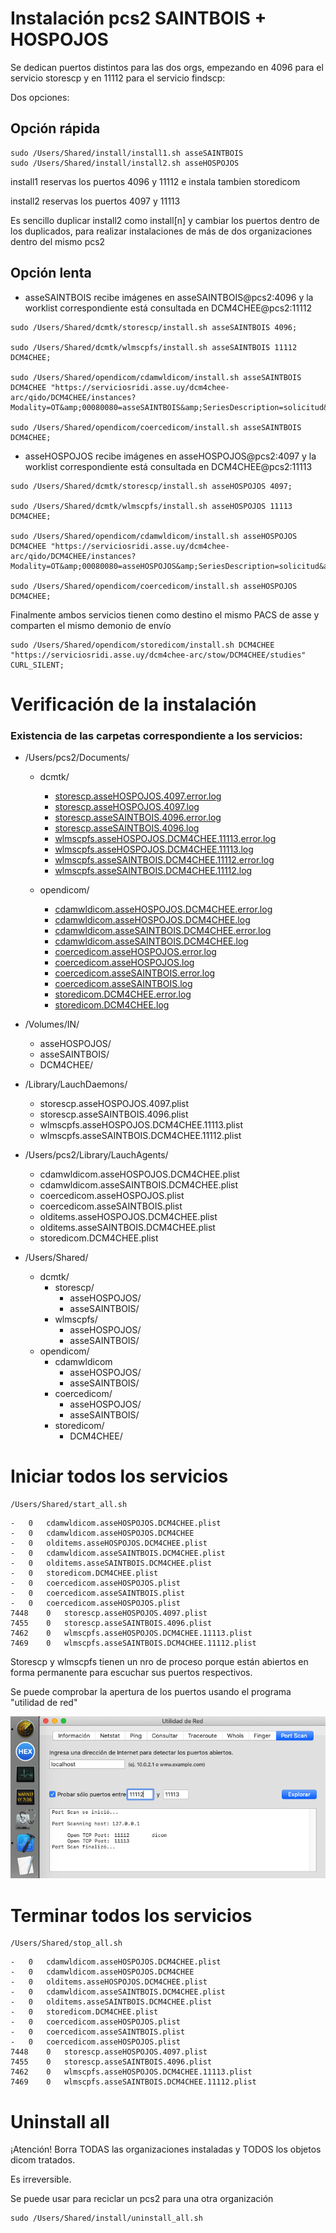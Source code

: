 # Instalación pcs2 SAINTBOIS + HOSPOJOS

Se dedican puertos distintos para las dos orgs, empezando en 4096 para el servicio storescp y en 11112 para el servicio findscp:

Dos opciones:

## Opción rápida

```
sudo /Users/Shared/install/install1.sh asseSAINTBOIS
sudo /Users/Shared/install/install2.sh asseHOSPOJOS
```

install1 reservas los puertos 4096 y 11112 e instala tambien storedicom

install2 reservas los puertos 4097 y 11113

Es sencillo duplicar install2 como install[n] y cambiar los puertos dentro de los duplicados, para realizar instalaciones de más de dos organizaciones dentro del mismo pcs2



## Opción lenta

- asseSAINTBOIS recibe imágenes en asseSAINTBOIS@pcs2:4096 y la worklist correspondiente está consultada en DCM4CHEE@pcs2:11112

```
sudo /Users/Shared/dcmtk/storescp/install.sh asseSAINTBOIS 4096;

sudo /Users/Shared/dcmtk/wlmscpfs/install.sh asseSAINTBOIS 11112 DCM4CHEE;

sudo /Users/Shared/opendicom/cdamwldicom/install.sh asseSAINTBOIS DCM4CHEE "https://serviciosridi.asse.uy/dcm4chee-arc/qido/DCM4CHEE/instances?Modality=OT&amp;00080080=asseSAINTBOIS&amp;SeriesDescription=solicitud&amp;NumberOfStudyRelatedInstances=1&amp;StudyDate=";

sudo /Users/Shared/opendicom/coercedicom/install.sh asseSAINTBOIS DCM4CHEE;

```

- asseHOSPOJOS recibe imágenes en asseHOSPOJOS@pcs2:4097 y la worklist correspondiente está consultada en DCM4CHEE@pcs2:11113

```
sudo /Users/Shared/dcmtk/storescp/install.sh asseHOSPOJOS 4097;

sudo /Users/Shared/dcmtk/wlmscpfs/install.sh asseHOSPOJOS 11113 DCM4CHEE;

sudo /Users/Shared/opendicom/cdamwldicom/install.sh asseHOSPOJOS DCM4CHEE "https://serviciosridi.asse.uy/dcm4chee-arc/qido/DCM4CHEE/instances?Modality=OT&amp;00080080=asseHOSPOJOS&amp;SeriesDescription=solicitud&amp;NumberOfStudyRelatedInstances=1&amp;StudyDate=";

sudo /Users/Shared/opendicom/coercedicom/install.sh asseHOSPOJOS DCM4CHEE;
```

Finalmente ambos servicios tienen como destino el mismo PACS de asse y comparten el mismo demonio de envío

```
sudo /Users/Shared/opendicom/storedicom/install.sh DCM4CHEE "https://serviciosridi.asse.uy/dcm4chee-arc/stow/DCM4CHEE/studies" CURL_SILENT;
```



# Verificación de la instalación

### Existencia de las carpetas correspondiente a los servicios:

- /Users/pcs2/Documents/

  - dcmtk/
    -  [storescp.asseHOSPOJOS.4097.error.log](../pcs2/Documents/dcmtk/storescp.asseHOSPOJOS.4097.error.log) 
    -  [storescp.asseHOSPOJOS.4097.log](../pcs2/Documents/dcmtk/storescp.asseHOSPOJOS.4097.log) 
    -  [storescp.asseSAINTBOIS.4096.error.log](../pcs2/Documents/dcmtk/storescp.asseSAINTBOIS.4096.error.log) 
    -  [storescp.asseSAINTBOIS.4096.log](../pcs2/Documents/dcmtk/storescp.asseSAINTBOIS.4096.log) 
    -  [wlmscpfs.asseHOSPOJOS.DCM4CHEE.11113.error.log](../pcs2/Documents/dcmtk/wlmscpfs.asseHOSPOJOS.DCM4CHEE.11113.error.log) 
    -  [wlmscpfs.asseHOSPOJOS.DCM4CHEE.11113.log](../pcs2/Documents/dcmtk/wlmscpfs.asseHOSPOJOS.DCM4CHEE.11113.log) 
    -  [wlmscpfs.asseSAINTBOIS.DCM4CHEE.11112.error.log](../pcs2/Documents/dcmtk/wlmscpfs.asseSAINTBOIS.DCM4CHEE.11112.error.log) 
    -  [wlmscpfs.asseSAINTBOIS.DCM4CHEE.11112.log](../pcs2/Documents/dcmtk/wlmscpfs.asseSAINTBOIS.DCM4CHEE.11112.log) 

  - opendicom/
    -  [cdamwldicom.asseHOSPOJOS.DCM4CHEE.error.log](../pcs2/Documents/opendicom/cdamwldicom.asseHOSPOJOS.DCM4CHEE.error.log) 
    -  [cdamwldicom.asseHOSPOJOS.DCM4CHEE.log](../pcs2/Documents/opendicom/cdamwldicom.asseHOSPOJOS.DCM4CHEE.log) 
    -  [cdamwldicom.asseSAINTBOIS.DCM4CHEE.error.log](../pcs2/Documents/opendicom/cdamwldicom.asseSAINTBOIS.DCM4CHEE.error.log) 
    -  [cdamwldicom.asseSAINTBOIS.DCM4CHEE.log](../pcs2/Documents/opendicom/cdamwldicom.asseSAINTBOIS.DCM4CHEE.log) 
    -  [coercedicom.asseHOSPOJOS.error.log](../pcs2/Documents/opendicom/coercedicom.asseHOSPOJOS.error.log) 
    -  [coercedicom.asseHOSPOJOS.log](../pcs2/Documents/opendicom/coercedicom.asseHOSPOJOS.log) 
    -  [coercedicom.asseSAINTBOIS.error.log](../pcs2/Documents/opendicom/coercedicom.asseSAINTBOIS.error.log) 
    -  [coercedicom.asseSAINTBOIS.log](../pcs2/Documents/opendicom/coercedicom.asseSAINTBOIS.log) 
    -  [storedicom.DCM4CHEE.error.log](../pcs2/Documents/opendicom/storedicom.DCM4CHEE.error.log) 
    -  [storedicom.DCM4CHEE.log](../pcs2/Documents/opendicom/storedicom.DCM4CHEE.log) 

- /Volumes/IN/

  - asseHOSPOJOS/
  - asseSAINTBOIS/
  - DCM4CHEE/

- /Library/LauchDaemons/
  - storescp.asseHOSPOJOS.4097.plist
  - storescp.asseSAINTBOIS.4096.plist
  - wlmscpfs.asseHOSPOJOS.DCM4CHEE.11113.plist
  - wlmscpfs.asseSAINTBOIS.DCM4CHEE.11112.plist
- /Users/pcs2/Library/LauchAgents/
  - cdamwldicom.asseHOSPOJOS.DCM4CHEE.plist
  - cdamwldicom.asseSAINTBOIS.DCM4CHEE.plist
  - coercedicom.asseHOSPOJOS.plist
  - coercedicom.asseSAINTBOIS.plist
  - olditems.asseHOSPOJOS.DCM4CHEE.plist
  - olditems.asseSAINTBOIS.DCM4CHEE.plist
  - storedicom.DCM4CHEE.plist
- /Users/Shared/
  - dcmtk/
    - storescp/
      - asseHOSPOJOS/
      - asseSAINTBOIS/
    - wlmscpfs/
      - asseHOSPOJOS/
      - asseSAINTBOIS/
  - opendicom/
    - cdamwldicom
      - asseHOSPOJOS/
      - asseSAINTBOIS/
    - coercedicom/
      - asseHOSPOJOS/
      - asseSAINTBOIS/
    - storedicom/
      - DCM4CHEE/



# Iniciar todos los servicios

```
/Users/Shared/start_all.sh 
```

```
-	0	cdamwldicom.asseHOSPOJOS.DCM4CHEE.plist
-	0	cdamwldicom.asseHOSPOJOS.DCM4CHEE
-	0	olditems.asseHOSPOJOS.DCM4CHEE.plist
-	0	cdamwldicom.asseSAINTBOIS.DCM4CHEE.plist
-	0	olditems.asseSAINTBOIS.DCM4CHEE.plist
-	0	storedicom.DCM4CHEE.plist
-	0	coercedicom.asseHOSPOJOS.plist
-	0	coercedicom.asseSAINTBOIS.plist
-	0	coercedicom.asseHOSPOJOS.plist
7448	0	storescp.asseHOSPOJOS.4097.plist
7455	0	storescp.asseSAINTBOIS.4096.plist
7462	0	wlmscpfs.asseHOSPOJOS.DCM4CHEE.11113.plist
7469	0	wlmscpfs.asseSAINTBOIS.DCM4CHEE.11112.plist
```

Storescp y wlmscpfs tienen un nro de proceso porque están abiertos en forma permanente para escuchar sus puertos respectivos.

Se puede comprobar la apertura de los puertos usando el programa "utilidad de red"

![UtilidadDeRed](UtilidadDeRed.png)



# Terminar todos los servicios

```
/Users/Shared/stop_all.sh 
```

```
-	0	cdamwldicom.asseHOSPOJOS.DCM4CHEE.plist
-	0	cdamwldicom.asseHOSPOJOS.DCM4CHEE
-	0	olditems.asseHOSPOJOS.DCM4CHEE.plist
-	0	cdamwldicom.asseSAINTBOIS.DCM4CHEE.plist
-	0	olditems.asseSAINTBOIS.DCM4CHEE.plist
-	0	storedicom.DCM4CHEE.plist
-	0	coercedicom.asseHOSPOJOS.plist
-	0	coercedicom.asseSAINTBOIS.plist
-	0	coercedicom.asseHOSPOJOS.plist
7448	0	storescp.asseHOSPOJOS.4097.plist
7455	0	storescp.asseSAINTBOIS.4096.plist
7462	0	wlmscpfs.asseHOSPOJOS.DCM4CHEE.11113.plist
7469	0	wlmscpfs.asseSAINTBOIS.DCM4CHEE.11112.plist
```



# Uninstall all

¡Atención! Borra TODAS las organizaciones instaladas y TODOS los objetos dicom tratados.

Es irreversible.

Se puede usar para reciclar un pcs2 para una otra organización

```
sudo /Users/Shared/install/uninstall_all.sh
```

